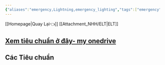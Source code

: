 ```yaml
---
{"aliases":"emergency,Lightning,emergency_lighting","tags":["emergency","Lightning","emergency_lighting"],"Related":["ELT"],"date":null,"URL":null,"Author":null,"dg-publish":true,"permalink":"/Electric Engineer/Hệ thống chiếu sáng khẩn cấp/","dgPassFrontmatter":true,"noteIcon":"2","created":"2023-12-26T16:08:58.526+07:00","updated":"2023-12-27T17:18:33.209+07:00"}
---
```



[[Homepage\|Quay Lại👈]] [[Attachment_NHH/ELT\|ELT]] 


## [Xem tiêu chuẩn ở đây- my onedrive ](https://onedrive.live.com/?id=5789757131C7DAFA%21107265&cid=5789757131C7DAFA)


## Các Tiêu chuẩn 
